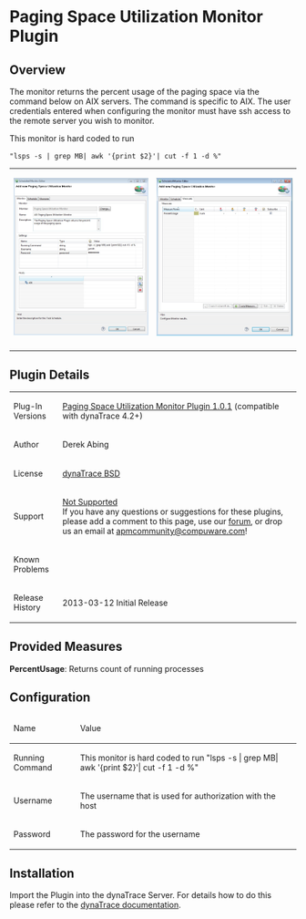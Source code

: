 <html xmlns="http://www.w3.org/1999/xhtml">
<head>
    <title>Paging Space Utilization Monitor Plugin</title>
    <meta http-equiv="Content-Type" content="text/html; charset=UTF-8"/>
    <meta http-equiv="X-UA-Compatible" content="IE=EmulateIE8" />
    <meta content="Scroll Wiki Publisher" name="generator"/>
    <link type="text/css" rel="stylesheet" href="css/blueprint/liquid.css" media="screen, projection"/>
    <link type="text/css" rel="stylesheet" href="css/blueprint/print.css" media="print"/>
    <link type="text/css" rel="stylesheet" href="css/content-style.css" media="screen, projection, print"/>
    <link type="text/css" rel="stylesheet" href="css/screen.css" media="screen, projection"/>
    <link type="text/css" rel="stylesheet" href="css/print.css" media="print"/>
</head>
<body>
                <h1>Paging Space Utilization Monitor Plugin</h1>
    <div class="section-2"  id="114557272_PagingSpaceUtilizationMonitorPlugin-Overview"  >
        <h2>Overview</h2>
    <p>
The monitor returns the percent usage of the paging space via the command below on AIX servers. The command is specific to AIX. The user credentials entered when configuring the monitor must have ssh access to the remote server you wish to monitor.    </p>
    <p>
This monitor is hard coded to run    </p>
    <div class="confbox programlisting">
                <div class="content">
        <pre><code>&quot;lsps -s | grep MB| awk '{print $2}'| cut -f 1 -d %&quot;</code></pre>
        </div>
    </div>
    <p>
    </p>
    <div class="tablewrap">
        <table>
<thead class=" "></thead><tfoot class=" "></tfoot><tbody class=" ">    <tr>
            <td rowspan="1" colspan="1">
        <p>
            <img src="images_community/download/attachments/114557272/Paging_Space_Utilization_Settings.jpg" alt="images_community/download/attachments/114557272/Paging_Space_Utilization_Settings.jpg" class="" />
            </p>
            </td>
                <td rowspan="1" colspan="1">
        <p>
            <img src="images_community/download/attachments/114557272/Paging_Space_Utilization_Measure.jpg" alt="images_community/download/attachments/114557272/Paging_Space_Utilization_Measure.jpg" class="" />
            </p>
            </td>
        </tr>
    <tr>
            <td rowspan="1" colspan="1">
                </td>
                <td rowspan="1" colspan="1">
                </td>
        </tr>
</tbody>        </table>
            </div>
    </div>
    <div class="section-2"  id="114557272_PagingSpaceUtilizationMonitorPlugin-PluginDetails"  >
        <h2>Plugin Details</h2>
    <div class="tablewrap">
        <table>
<thead class=" "></thead><tfoot class=" "></tfoot><tbody class=" ">    <tr>
            <td rowspan="1" colspan="1">
        <p>
Plug-In Versions    </p>
            </td>
                <td rowspan="1" colspan="1">
        <p>
<a href="attachments_114688044_1_com.dynatrace.diagnostics.plugins.PagingSpaceUtilizationPlugin_1.0.1.jar">Paging Space Utilization Monitor Plugin 1.0.1</a> (compatible with dynaTrace 4.2+)    </p>
            </td>
        </tr>
    <tr>
            <td rowspan="1" colspan="1">
        <p>
Author    </p>
            </td>
                <td rowspan="1" colspan="1">
        <p>
Derek Abing    </p>
            </td>
        </tr>
    <tr>
            <td rowspan="1" colspan="1">
        <p>
License    </p>
            </td>
                <td rowspan="1" colspan="1">
        <p>
<a href="attachments_5275722_2_dynaTraceBSD.txt">dynaTrace BSD</a>    </p>
            </td>
        </tr>
    <tr>
            <td rowspan="1" colspan="1">
        <p>
Support    </p>
            </td>
                <td rowspan="1" colspan="1">
        <p>
<a href="https://community/display/DL/Support+Levels#SupportLevels-Community">Not Supported </a><br/>If you have any questions or suggestions for these plugins, please add a comment to this page, use our <a href="https://community.dynatrace.com/community/pages/viewpage.action?pageId=46628918">forum</a>, or drop us an email at <a href="mailto:apmcommunity@compuware.com">apmcommunity@compuware.com</a>!    </p>
            </td>
        </tr>
    <tr>
            <td rowspan="1" colspan="1">
        <p>
Known Problems    </p>
            </td>
                <td rowspan="1" colspan="1">
        <p>
    </p>
            </td>
        </tr>
    <tr>
            <td rowspan="1" colspan="1">
        <p>
Release History    </p>
            </td>
                <td rowspan="1" colspan="1">
        <p>
2013-03-12 Initial Release    </p>
            </td>
        </tr>
</tbody>        </table>
            </div>
    </div>
    <div class="section-2"  id="114557272_PagingSpaceUtilizationMonitorPlugin-ProvidedMeasures"  >
        <h2>Provided Measures</h2>
    <p>
<strong class=" ">PercentUsage</strong>: Returns count of running processes    </p>
    </div>
    <div class="section-2"  id="114557272_PagingSpaceUtilizationMonitorPlugin-Configuration"  >
        <h2>Configuration</h2>
    <div class="tablewrap">
        <table>
<thead class=" ">    <tr>
            <td rowspan="1" colspan="1">
        <p>
Name    </p>
            </td>
                <td rowspan="1" colspan="1">
        <p>
Value    </p>
            </td>
        </tr>
</thead><tfoot class=" "></tfoot><tbody class=" ">    <tr>
            <td rowspan="1" colspan="1">
        <p>
Running Command    </p>
            </td>
                <td rowspan="1" colspan="1">
        <p>
This monitor is hard coded to run &quot;lsps -s | grep MB| awk '{print $2}'| cut -f 1 -d %&quot;    </p>
            </td>
        </tr>
    <tr>
            <td rowspan="1" colspan="1">
        <p>
Username    </p>
            </td>
                <td rowspan="1" colspan="1">
        <p>
The username that is used for authorization with the host    </p>
            </td>
        </tr>
    <tr>
            <td rowspan="1" colspan="1">
        <p>
Password    </p>
            </td>
                <td rowspan="1" colspan="1">
        <p>
The password for the username    </p>
            </td>
        </tr>
</tbody>        </table>
            </div>
    </div>
    <div class="section-2"  id="114557272_PagingSpaceUtilizationMonitorPlugin-Installation"  >
        <h2>Installation</h2>
    <p>
Import the Plugin into the dynaTrace Server. For details how to do this please refer to the <a href="https://community.dynatrace.com/community/display/DOCDT50/Manage+and+Develop+Plugins#ManageandDevelopPlugins-ManageandDevelopPlugins">dynaTrace  documentation</a>.    </p>
    </div>
            </div>
        </div>
        <div class="footer">
        </div>
    </div>
</body>
</html>
